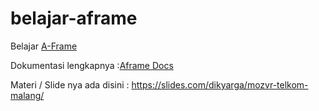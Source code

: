 # belajar-aframe
Belajar [A-Frame](http://aframe.io/)

Dokumentasi lengkapnya :[Aframe Docs](http://aframe.io/docs/)

Materi / Slide nya ada disini : https://slides.com/dikyarga/mozvr-telkom-malang/
